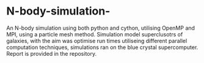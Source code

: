 # N-body-simulation-
An N-body simulation using both python and cython, utilising OpenMP and MPI, using a particle mesh method. Simulation model superclusotrs of galaxies, with the aim was optimise run times utiliseing different parallel computation techniques, simulations ran on the blue crystal supercomputer. Report is provided in the repository. 
